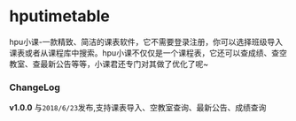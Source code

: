 # hputimetable

hpu小课-一款精致、简洁的课表软件，它不需要登录注册，你可以选择班级导入课表或者从课程库中搜索。hpu小课不仅仅是一个课程表，它还可以查成绩、查空教室、查最新公告等等，小课君还专门对其做了优化了呢~

### ChangeLog

**v1.0.0**
与`2018/6/23`发布,支持课表导入、空教室查询、最新公告、成绩查询
